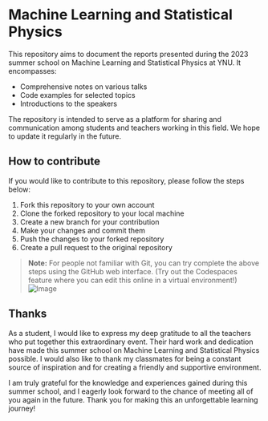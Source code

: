 # Machine Learning and Statistical Physics

This repository aims to document the reports presented during the 2023 summer school on Machine Learning and Statistical Physics at YNU. It encompasses:

- Comprehensive notes on various talks
- Code examples for selected topics
- Introductions to the speakers

The repository is intended to serve as a platform for sharing and communication among students and teachers working in this field. We hope to update it regularly in the future.

## How to contribute

If you would like to contribute to this repository, please follow the steps below:

1. Fork this repository to your own account
2. Clone the forked repository to your local machine
3. Create a new branch for your contribution
4. Make your changes and commit them
5. Push the changes to your forked repository
6. Create a pull request to the original repository

> **Note:** For people not familiar with Git, you can try complete the above steps using the GitHub web interface. (Try out the Codespaces feature where you can edit this online in a virtual environment!)
![Image](https://pic4.zhimg.com/80/v2-4085954ba93ae8e9936fedbc85adb5c1.png)


## Thanks

As a student, I would like to express my deep gratitude to all the teachers who put together this extraordinary event. Their hard work and dedication have made this summer school on Machine Learning and Statistical Physics possible. I would also like to thank my classmates for being a constant source of inspiration and for creating a friendly and supportive environment.

I am truly grateful for the knowledge and experiences gained during this summer school, and I eagerly look forward to the chance of meeting all of you again in the future. Thank you for making this an unforgettable learning journey!